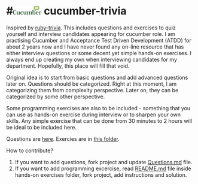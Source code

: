 #<img src="img/cucumber.png" height="20%" width="15%" > cucumber-trivia
===============

Inspired by <a href = "https://github.com/gregstallings/ruby-trivia">ruby-trivia</a>. This includes questions and exercises to quiz yourself and interview candidates appearing for cucumber role. I am practising Cucumber and Acceptance Test Driven Development (ATDD) for about 2 years now and I have never found any on-line resource that has either interview questions or some decent yet simple hands-on exercises. I always end up creating my own when interviewing candidates for my department. Hopefully, this place will fill that void.

Original idea is to start from basic questions and add advanced questions later on. Questions should be categorized. Right at this moment, I am categorizing them from complexity perspective. Later on, they can be categorized by some other perspective.
 
Some programming exercises are also to be included - something that you can use as hands-on exercise during interview or to sharpen your own skills. Any simple exercise that can be done from 30 minutes to 2 hours will be ideal to be included here.

Questions are <a href = "Questions.md">here</a>.
Exercies are in <a href = "https://github.com/pthakkar9/cucumber-trivia/tree/master/hands-on%20exercises"> this folder</a>.


How to contribute?

1. If you want to add questions, fork project and update <a href = "Questions.md">Questions.md</a> file.
2. If you want to add programming excercise, read <a href = "hands-on exercises/README.md">README.md</a> file inside hands-on exercises folder, fork project, add instructions and solution.

